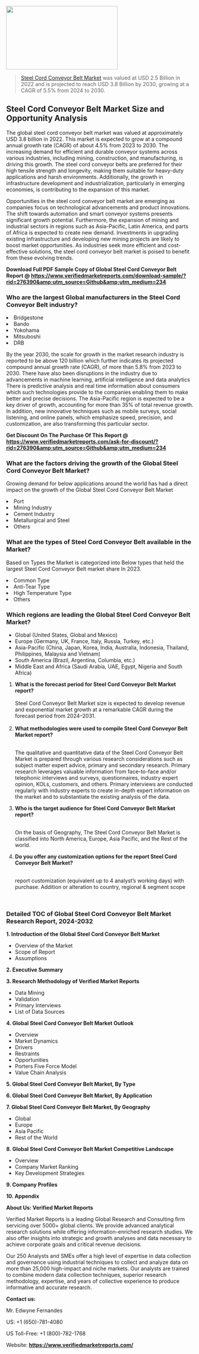
<img src="https://ffe5etoiles.com/wp-content/uploads/2024/12/MST1-300x171.png" alt="" width="300" height="171" class="alignnone size-medium wp-image-20088" /><blockquote><p><p><a href="https://www.verifiedmarketreports.com/download-sample/?rid=276390&utm_source=Github&utm_medium=234" target="_blank">Steel Cord Conveyor Belt Market</a> was valued at USD 2.5 Billion in 2022 and is projected to reach USD 3.8 Billion by 2030, growing at a CAGR of 5.5% from 2024 to 2030.</p></blockquote><p><h2>Steel Cord Conveyor Belt Market Size and Opportunity Analysis</h2> <p>The global steel cord conveyor belt market was valued at approximately USD 3.8 billion in 2022. This market is expected to grow at a compound annual growth rate (CAGR) of about 4.5% from 2023 to 2030. The increasing demand for efficient and durable conveyor systems across various industries, including mining, construction, and manufacturing, is driving this growth. The steel cord conveyor belts are preferred for their high tensile strength and longevity, making them suitable for heavy-duty applications and harsh environments. Additionally, the growth in infrastructure development and industrialization, particularly in emerging economies, is contributing to the expansion of this market.</p> <p>Opportunities in the steel cord conveyor belt market are emerging as companies focus on technological advancements and product innovations. The shift towards automation and smart conveyor systems presents significant growth potential. Furthermore, the expansion of mining and industrial sectors in regions such as Asia-Pacific, Latin America, and parts of Africa is expected to create new demand. Investments in upgrading existing infrastructure and developing new mining projects are likely to boost market opportunities. As industries seek more efficient and cost-effective solutions, the steel cord conveyor belt market is poised to benefit from these evolving trends.</p> </p><p class=""><strong>Download Full PDF Sample Copy of Global Steel Cord Conveyor Belt Report @ <a href="https://www.verifiedmarketreports.com/download-sample/?rid=276390&amp;utm_source=Github&amp;utm_medium=234" target="_blank">https://www.verifiedmarketreports.com/download-sample/?rid=276390&amp;utm_source=Github&amp;utm_medium=234</a></strong></p><h3 id="" class="">Who are the largest Global manufacturers in the Steel Cord Conveyor Belt industry?</h3><p><li>Bridgestone</li><li> Bando</li><li> Yokohama</li><li> Mitsuboshi</li><li> DRB</li></p><div class=""><div class="" dir="" data-message-author-role="" data-message-id="" data-message-model-slug=""><div class=""><div class=""><div class=""><div class="" dir="" data-message-author-role="" data-message-id="" data-message-model-slug=""><div class=""><div class=""><p>By the year 2030, the scale for growth in the market research industry is reported to be above 120 billion which further indicates its projected compound annual growth rate (CAGR), of more than 5.8% from 2023 to 2030. There have also been disruptions in the industry due to advancements in machine learning, artificial intelligence and data analytics There is predictive analysis and real time information about consumers which such technologies provide to the companies enabling them to make better and precise decisions. The Asia-Pacific region is expected to be a key driver of growth, accounting for more than 35% of total revenue growth. In addition, new innovative techniques such as mobile surveys, social listening, and online panels, which emphasize speed, precision, and customization, are also transforming this particular sector.</p><p><strong>Get Discount On The Purchase Of This Report @&nbsp; <a href="https://www.verifiedmarketreports.com/ask-for-discount/?rid=276390&amp;utm_source=Github&amp;utm_medium=234" target="_blank">https://www.verifiedmarketreports.com/ask-for-discount/?rid=276390&amp;utm_source=Github&amp;utm_medium=234</a></strong></p></div></div></div></div></div></div></div></div><h3 id="" class="">What are the factors driving the growth of the Global Steel Cord Conveyor Belt Market?</h3><p id="" class="">Growing demand for below applications around the world has had a direct impact on the growth of the Global Steel Cord Conveyor Belt Market</p><p id="" class=""><li>Port</li><li> Mining Industry</li><li> Cement Industry</li><li> Metallurgical and Steel</li><li> Others</li></p><h3 id="" class="">What are the types of Steel Cord Conveyor Belt available in the Market?</h3><p id="" class="">Based on Types the Market is categorized into Below types that held the largest Steel Cord Conveyor Belt market share In 2023.</p><p id="" class=""><li>Common Type</li><li> Anti-Tear Type</li><li> High Temperature Type</li><li> Others</li></p><h3 id="" class="">Which regions are leading the Global Steel Cord Conveyor Belt Market?</h3><ul><li>Global (United States, Global and Mexico)</li><li>Europe (Germany, UK, France, Italy, Russia, Turkey, etc.)</li><li>Asia-Pacific (China, Japan, Korea, India, Australia, Indonesia, Thailand, Philippines, Malaysia and Vietnam)</li><li>South America (Brazil, Argentina, Columbia, etc.)</li><li>Middle East and Africa (Saudi Arabia, UAE, Egypt, Nigeria and South Africa)</li></ul><p><ol><li><strong>What is the forecast period for Steel Cord Conveyor Belt Market report?<br /></strong><br /><span data-sheets-root="1" data-sheets-value="{&quot;1&quot;:2,&quot;2&quot;:&quot;XXXX size is expected to develop revenue and exponential market growth at a remarkable CAGR during the forecast period from 2024&ndash;2030.&quot;}" data-sheets-userformat="{&quot;2&quot;:12674,&quot;4&quot;:{&quot;1&quot;:2,&quot;2&quot;:16776960},&quot;10&quot;:2,&quot;11&quot;:0,&quot;15&quot;:&quot;Arial&quot;,&quot;16&quot;:12}">Steel Cord Conveyor Belt Market size is expected to develop revenue and exponential market growth at a remarkable CAGR during the forecast period from 2024&ndash;2031.</span><br /><br /></li><li><strong>What methodologies were used to compile Steel Cord Conveyor Belt Market report?<br /><br /></strong><p>The qualitative and quantitative data of the&nbsp;Steel Cord Conveyor Belt Market is prepared through various research considerations such as subject matter expert advice, primary and secondary research. Primary research leverages valuable information from face-to-face and/or telephonic interviews and surveys, questionnaires, industry expert opinion, KOLs, customers, and others. Primary interviews are conducted regularly with industry experts to create in-depth expert information on the market and to substantiate the existing analysis of the data.&nbsp;</p></li><li><strong>Who is the target audience for Steel Cord Conveyor Belt Market report?<br /><br /></strong><p>On the basis of Geography, The&nbsp;Steel Cord Conveyor Belt Market is classified into North America, Europe, Asia Pacific, and the Rest of the world.</p></li><li><strong>Do you offer any customization options for the report Steel Cord Conveyor Belt Market?<br /><br /></strong><p>report customization (equivalent up to 4 analyst&rsquo;s working days) with purchase. Addition or alteration to country, regional &amp; segment scope</p><p>&nbsp;</p></li></ol></p><h3 id="" class="">Detailed TOC of Global Steel Cord Conveyor Belt Market Research Report, 2024-2032</h3><p id="" class=""><strong>1. Introduction of the Global Steel Cord Conveyor Belt Market</strong></p><ul><li>Overview of the Market</li><li>Scope of Report</li><li>Assumptions</li></ul><p id="" class=""><strong>2. Executive Summary</strong></p><p id="" class=""><strong>3. Research Methodology of&nbsp;Verified Market Reports</strong></p><ul><li>Data Mining</li><li>Validation</li><li>Primary Interviews</li><li>List of Data Sources</li></ul><p id="" class=""><strong>4. Global Steel Cord Conveyor Belt Market Outlook</strong></p><ul><li>Overview</li><li>Market Dynamics</li><li>Drivers</li><li>Restraints</li><li>Opportunities</li><li>Porters Five Force Model</li><li>Value Chain Analysis</li></ul><p id="" class=""><strong>5. Global Steel Cord Conveyor Belt Market, By&nbsp;Type</strong></p><p id="" class=""><strong>6. Global Steel Cord Conveyor Belt Market, By Application</strong></p><p id="" class=""><strong>7. Global Steel Cord Conveyor Belt Market, By Geography</strong></p><ul><li>Global</li><li>Europe</li><li>Asia Pacific</li><li>Rest of the World</li></ul><p id="" class=""><strong>8. Global Steel Cord Conveyor Belt Market Competitive Landscape</strong></p><ul><li>Overview</li><li>Company Market Ranking</li><li>Key Development Strategies</li></ul><p id="" class=""><strong>9. Company Profiles</strong></p><p id="" class=""><strong>10. Appendix</strong></p><p id="" class=""><strong>About Us: Verified Market Reports</strong></p><p id="" class="">Verified Market Reports is a leading Global Research and Consulting firm servicing over 5000+ global clients. We provide advanced analytical research solutions while offering information-enriched research studies. We also offer insights into strategic and growth analyses and data necessary to achieve corporate goals and critical revenue decisions.</p><p id="" class="">Our 250 Analysts and SMEs offer a high level of expertise in data collection and governance using industrial techniques to collect and analyze data on more than 25,000 high-impact and niche markets. Our analysts are trained to combine modern data collection techniques, superior research methodology, expertise, and years of collective experience to produce informative and accurate research.</p><p id="" class=""><strong>Contact us:</strong></p><p id="" class="">Mr. Edwyne Fernandes</p><p id="" class="">US: +1 (650)-781-4080</p><p id="" class="">US Toll-Free: +1 (800)-782-1768</p><p id="" class="">Website: <a target="" data-test-app-aware-link=""><strong>https://www.verifiedmarketreports.com/</strong></a></p>
